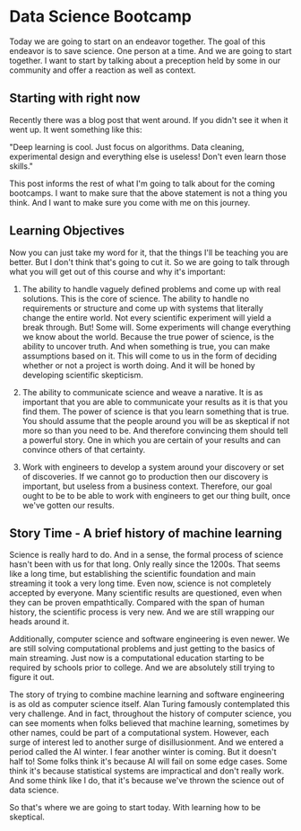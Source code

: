 # Data Science Bootcamp

Today we are going to start on an endeavor together.  The goal of this endeavor is to save science.  One person at a time.  And we are going to start together.  I want to start by talking about a preception held by some in our community and offer a reaction as well as context.  

## Starting with right now

Recently there was a blog post that went around.  If you didn't see it when it went up.  It went something like this:

"Deep learning is cool.  Just focus on algorithms.  Data cleaning, experimental design and everything else is useless!  Don't even learn those skills."

This post informs the rest of what I'm going to talk about for the coming bootcamps.  I want to make sure that the above statement is not a thing you think.  And I want to make sure you come with me on this journey.  

## Learning Objectives

Now you can just take my word for it, that the things I'll be teaching you are better.  But I don't think that's going to cut it.  So we are going to talk through what you will get out of this course and why it's important:

1.  The ability to handle vaguely defined problems and come up with real solutions.  This is the core of science.  The ability to handle no requirements or structure and come up with systems that literally change the entire world.  Not every scientific experiment will yield a break through.  But!  Some will.  Some experiments will change everything we know about the world.  Because the true power of science, is the ability to uncover truth.  And when something is true, you can make assumptions based on it.  This will come to us in the form of deciding whether or not a project is worth doing.  And it will be honed by developing scientific skepticism.

2.  The ability to communicate science and weave a narative.  It is as important that you are able to communicate your results as it is that you find them.  The power of science is that you learn something that is true.  You should assume that the people around you will be as skeptical if not more so than you need to be.  And therefore convincing them should tell a powerful story.  One in which you are certain of your results and can convince others of that certainty.

3.  Work with engineers to develop a system around your discovery or set of discoveries.  If we cannot go to production then our discovery is important, but useless from a business context.  Therefore, our goal ought to be to be able to work with engineers to get our thing built, once we've gotten our results.

## Story Time - A brief history of machine learning

Science is really hard to do.  And in a sense, the formal process of science hasn't been with us for that long.  Only really since the 1200s.  That seems like a long time, but establishing the scientific foundation and main streaming it took a very long time.  Even now, science is not completely accepted by everyone.  Many scientific results are questioned, even when they can be proven empathtically.  Compared with the span of human history, the scientific process is very new.  And we are still wrapping our heads around it.

Additionally, computer science and software engineering is even newer.  We are still solving computational problems and just getting to the basics of main streaming.  Just now is a computational education starting to be required by schools prior to college.  And we are absolutely still trying to figure it out.

The story of trying to combine machine learning and software engineering is as old as computer science itself.  Alan Turing famously contemplated this very challenge.  And in fact, throughout the history of computer science, you can see moments when folks believed that machine learning, sometimes by other names, could be part of a computational system.  However, each surge of interest led to another surge of disillusionment.  And we entered a period called the AI winter.  I fear another winter is coming.  But it doesn't half to!  Some folks think it's because AI will fail on some edge cases.  Some think it's because statistical systems are impractical and don't really work.  And some think like I do, that it's because we've thrown the science out of data science.  

So that's where we are going to start today.  With learning how to be skeptical.
